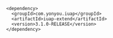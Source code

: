 	<dependency>
	  <groupId>com.yonyou.iuap</groupId>
	  <artifactId>iuap-extend</artifactId>
	  <version>3.1.0-RELEASE</version>
	</dependency>